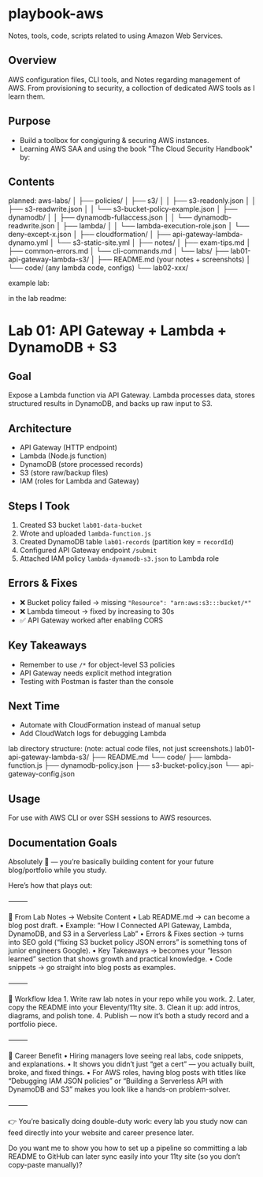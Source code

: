 # playbook-aws
Notes, tools, code, scripts related to using Amazon Web Services. 

## Overview
AWS configuration files, CLI tools, and Notes regarding management of AWS. From provisioning to security, a colloction of dedicated AWS tools as I learn them. 

## Purpose
- Build a toolbox for congiguring & securing AWS instances.
- Learning AWS SAA and using the book "The Cloud Security Handbook" by:

## Contents
planned:
aws-labs/
│
├── policies/
│   ├── s3/
│   │   ├── s3-readonly.json
│   │   ├── s3-readwrite.json
│   │   └── s3-bucket-policy-example.json
│   ├── dynamodb/
│   │   ├── dynamodb-fullaccess.json
│   │   └── dynamodb-readwrite.json
│   ├── lambda/
│   │   └── lambda-execution-role.json
│   └── deny-except-x.json
│
├── cloudformation/
│   ├── api-gateway-lambda-dynamo.yml
│   └── s3-static-site.yml
│
├── notes/
│   ├── exam-tips.md
│   ├── common-errors.md
│   └── cli-commands.md
│
└── labs/
    ├── lab01-api-gateway-lambda-s3/
    │   ├── README.md   (your notes + screenshots)
    │   └── code/       (any lambda code, configs)
    └── lab02-xxx/

example lab:

in the lab readme:

# Lab 01: API Gateway + Lambda + DynamoDB + S3

## Goal
Expose a Lambda function via API Gateway. Lambda processes data, stores structured results in DynamoDB, and backs up raw input to S3.

## Architecture
- API Gateway (HTTP endpoint)
- Lambda (Node.js function)
- DynamoDB (store processed records)
- S3 (store raw/backup files)
- IAM (roles for Lambda and Gateway)
  
## Steps I Took
1. Created S3 bucket `lab01-data-bucket`
2. Wrote and uploaded `lambda-function.js`
3. Created DynamoDB table `lab01-records` (partition key = `recordId`)
4. Configured API Gateway endpoint `/submit`
5. Attached IAM policy `lambda-dynamodb-s3.json` to Lambda role

## Errors & Fixes
- ❌ Bucket policy failed → missing `"Resource": "arn:aws:s3:::bucket/*"`
- ❌ Lambda timeout → fixed by increasing to 30s
- ✅ API Gateway worked after enabling CORS

## Key Takeaways
- Remember to use `/*` for object-level S3 policies
- API Gateway needs explicit method integration
- Testing with Postman is faster than the console

## Next Time
- Automate with CloudFormation instead of manual setup
- Add CloudWatch logs for debugging Lambda


lab directory structure: (note: actual code files, not just screenshots.)
lab01-api-gateway-lambda-s3/
├── README.md
└── code/
    ├── lambda-function.js
    ├── dynamodb-policy.json
    ├── s3-bucket-policy.json
    └── api-gateway-config.json




## Usage 
For use with AWS CLI or over SSH sessions to AWS resources. 


## Documentation Goals

Absolutely 💯 — you’re basically building content for your future blog/portfolio while you study.

Here’s how that plays out:

⸻

🔄 From Lab Notes → Website Content
	•	Lab README.md → can become a blog post draft.
	•	Example: “How I Connected API Gateway, Lambda, DynamoDB, and S3 in a Serverless Lab”
	•	Errors & Fixes section → turns into SEO gold (“fixing S3 bucket policy JSON errors” is something tons of junior engineers Google).
	•	Key Takeaways → becomes your “lesson learned” section that shows growth and practical knowledge.
	•	Code snippets → go straight into blog posts as examples.

⸻

📂 Workflow Idea
	1.	Write raw lab notes in your repo while you work.
	2.	Later, copy the README into your Eleventy/11ty site.
	3.	Clean it up: add intros, diagrams, and polish tone.
	4.	Publish — now it’s both a study record and a portfolio piece.

⸻

🚀 Career Benefit
	•	Hiring managers love seeing real labs, code snippets, and explanations.
	•	It shows you didn’t just “get a cert” — you actually built, broke, and fixed things.
	•	For AWS roles, having blog posts with titles like “Debugging IAM JSON policies” or “Building a Serverless API with DynamoDB and S3” makes you look like a hands-on problem-solver.

⸻

👉 You’re basically doing double-duty work: every lab you study now can feed directly into your website and career presence later.

Do you want me to show you how to set up a pipeline so committing a lab README to GitHub can later sync easily into your 11ty site (so you don’t copy-paste manually)?
